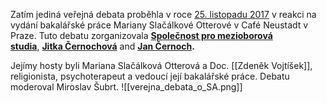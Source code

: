 
Zatím jediná veřejná debata proběhla v roce [25. listopadu 2017](https://www.facebook.com/events/caf%C3%A9-neustadt/diskuzn%C3%AD-panel-o-%C5%A1kole-aria/145597709523495/) v reakci na vydání bakalářské práce Mariany Slačálkové Otterové v Café Neustadt v Praze. Tuto debatu zorganizovala **[Společnost pro mezioborová studia](https://www.facebook.com/meziobory)**, **[Jitka Černochová](https://www.facebook.com/jitka.cernochov)** and **[Jan Černoch](https://www.facebook.com/trichokles).**

Jejímy hosty byli Mariana Slačálková Otterová a Doc. [[Zdeněk Vojtíšek]], religionista, psychoterapeut a vedoucí její bakalářské práce. Debatu moderoval Miroslav Šubrt. 
![[verejna_debata_o_SA.png]] 



